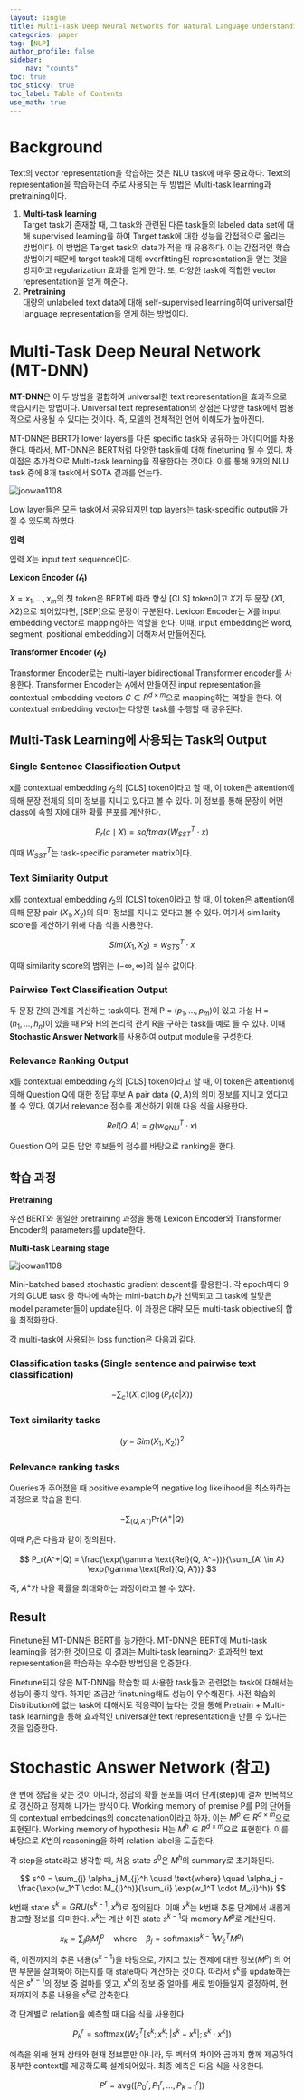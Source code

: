 ```yaml
---
layout: single
title: Multi-Task Deep Neural Networks for Natural Language Understanding 리뷰
categories: paper
tag: [NLP]
author_profile: false
sidebar:
    nav: "counts"
toc: true
toc_sticky: true
toc_label: Table of Contents
use_math: true
---  
```


# Background  
  
Text의 vector representation을 학습하는 것은 NLU task에 매우 중요하다. Text의 representation을 학습하는데 주로 사용되는 두 방법은 Multi-task learning과 pretraining이다.  
  
1. **Multi-task learning**  
Target task가 존재할 때, 그 task와 관련된 다른 task들의 labeled data set에 대해 supervised learning을 하여 Target task에 대한 성능을 간접적으로 올리는 방법이다. 이 방법은 Target task의 data가 적을 때 유용하다. 이는 간접적인 학습 방법이기 때문에 target task에 대해 overfitting된 representation을 얻는 것을 방지하고 regularization 효과를 얻게 한다. 또, 다양한 task에 적합한 vector representation을 얻게 해준다.  
2. **Pretraining**  
대량의 unlabeled text data에 대해 self-supervised learning하여 universal한 language representation을 얻게 하는 방법이다.  
  
  
# Multi-Task Deep Neural Network (MT-DNN)  
**MT-DNN**은 이 두 방법을 결합하여 universal한 text representation을 효과적으로 학습시키는 방법이다. Universal text representation의 장점은 다양한 task에서 범용적으로 사용될 수 있다는 것이다. 즉, 모델의 전체적인 언어 이해도가 높아진다.  
  
MT-DNN은 BERT가 lower layers를 다른 specific task와 공유하는 아이디어를 차용한다. 따라서, MT-DNN은 BERT처럼 다양한 task들에 대해 finetuning 될 수 있다. 차이점은 추가적으로 Multi-task learning을 적용한다는 것이다. 이를 통해 9개의 NLU task 중에 8개 task에서 SOTA 결과를 얻는다.  
  
![joowan1108]({{site.url}}/images/papers/mtdnn/mtdnn.PNG)  
  
Low layer들은 모든 task에서 공유되지만 top layers는 task-specific output을 가질 수 있도록 하였다.  
  
**입력**

입력 $X$는 input text sequence이다.  

**Lexicon Encoder ($\mathcal {l_1}$)**

$X = {x_1, ..., x_m}$의 첫 token은 BERT에 따라 항상 [CLS] token이고 $X$가 두 문장 ($X1, X2$)으로 되어있다면, [SEP]으로 문장이 구분된다. Lexicon Encoder는 $X$를 input embedding vector로 mapping하는 역할을 한다. 이때, input embedding은 word, segment, positional embedding이 더해져서 만들어진다.

**Transformer Encoder ($\mathcal {l_2}$)**

Transformer Encoder로는 multi-layer bidirectional Transformer encoder를 사용한다. Transformer Encoder는 $\mathcal {l_1}$에서 만들어진 input representation을 contextual embedding vectors $C \in R^{d \times m}$으로 mapping하는 역할을 한다. 이 contextual embedding vector는 다양한 task를 수행할 때 공유된다. 

## Multi-Task Learning에 사용되는 Task의 Output

### Single Sentence Classification Output

x를 contextual embedding $\mathcal {l_2}$의 [CLS] token이라고 할 때, 이 token은 attention에 의해 문장 전체의 의미 정보를 지니고 있다고 볼 수 있다. 이 정보를 통해 문장이 어떤 class에 속할 지에 대한 확률 분포를 계산한다.

$$
P_r(c \mid X) = softmax(W_{SST}^T \cdot x)
$$ 

이때 $W_{SST}^T$는 task-specific parameter matrix이다.

### Text Similarity Output

x를 contextual embedding $\mathcal {l_2}$의 [CLS] token이라고 할 때, 이 token은 attention에 의해 문장 pair ($X_1, X_2$)의 의미 정보를 지니고 있다고 볼 수 있다. 여기서 similarity score를 계산하기 위해 다음 식을 사용한다. 

$$
Sim(X_1, X_2) = w_{STS}^T \cdot x
$$

이때 similarity score의 범위는 $(-\infty , \infty)$의 실수 값이다.
 
### Pairwise Text Classification Output

두 문장 간의 관계를 계산하는 task이다. 전제 P = ($p_1, ... , p_m$)이 있고 가설 H = ($h_1, ... , h_n$)이 있을 때 P와 H의 논리적 관계 R을 구하는 task를 예로 들 수 있다. 이때 **Stochastic Answer Network**를 사용하여 output module을 구성한다.  

### Relevance Ranking Output

x를 contextual embedding $\mathcal {l_2}$의 [CLS] token이라고 할 때, 이 token은 attention에 의해 Question Q에 대한 정답 후보 A pair data  ($Q, A$)의 의미 정보를 지니고 있다고 볼 수 있다. 여기서 relevance 점수를 계산하기 위해 다음 식을 사용한다.

$$
Rel(Q, A) = g(w_{QNLI}^T \cdot x)
$$

Question Q의 모든 답안 후보들의 점수를 바탕으로 ranking을 한다.


## 학습 과정
**Pretraining**

우선 BERT와 동일한 pretraining 과정을 통해 Lexicon Encoder와 Transformer Encoder의 parameters를 update한다. 

**Multi-task Learning stage**

![joowan1108]({{site.url}}/images/papers/mtdnn/train.PNG)  

Mini-batched based stochastic gradient descent를 활용한다. 각 epoch마다 9개의 GLUE task 중 하나에 속하는 mini-batch $b_t$가 선택되고 그 task에 알맞은 model parameter들이 update된다. 이 과정은 대략 모든 multi-task objective의 합을 최적화한다. 

각 multi-task에 사용되는 loss function은 다음과 같다.
### Classification tasks (Single sentence and pairwise text classification)

$$
-\sum_{c} \mathbf{1} (X, c) \log(P_r(c|X))
$$

### Text similarity tasks

$$
(y - Sim(X_1, X_2))^2
$$

### Relevance ranking tasks

Queries가 주어졌을 때 positive example의 negative log likelihood을 최소화하는 과정으로 학습을 한다.

$$
-\sum_{(Q, A^+)} \text{Pr}(A^+|Q)
$$

이때 $P_r$은 다음과 같이 정의된다.

$$
P_r(A^+|Q) = \frac{\exp(\gamma \text{Rel}(Q, A^+))}{\sum_{A' \in A} \exp(\gamma \text{Rel}(Q, A'))}
$$

즉, $A^+$가 나올 확률을 최대화하는 과정이라고 볼 수 있다.

## Result
Finetune된 MT-DNN은 BERT를 능가한다. MT-DNN은 BERT에 Multi-task learning을 첨가한 것이므로 이 결과는  Multi-task learning가 효과적인 text representation을 학습하는 우수한 방법임을 입증한다.

Finetune되지 않은 MT-DNN을 학습할 때 사용한 task들과 관련없는 task에 대해서는 성능이 좋지 않다. 하지만 조금만 finetuning해도 성능이 우수해진다. 사전 학습의 Distribution에 없는 task에 대해서도 적응력이 높다는 것을 통해 Pretrain + Multi-task learning을 통해 효과적인 universal한 text representation을 만들 수 있다는 것을 입증한다.


# Stochastic Answer Network (참고)
한 번에 정답을 찾는 것이 아니라, 정답의 확률 분포를 여러 단계(step)에 걸쳐 반복적으로 갱신하고 정제해 나가는 방식이다. Working memory of premise P를 P의 단어들의 contextual embeddings의 concatenation이라고 하자. 이는 $M^p \in R^{d \times m}$으로 표현된다. Working memory of hypothesis H는 $M^h \in R^{d \times m}$으로 표현한다. 이를 바탕으로 $K$번의 reasoning을 하여 relation label을 도출한다. 

각 step을 state라고 생각할 때, 처음 state $s^0$은 $M^h$의 summary로 초기화된다.

$$
s^0 = \sum_{j} \alpha_j M_{j}^h \quad \text{where} \quad \alpha_j = \frac{\exp(w_1^T \cdot M_{j}^h)}{\sum_{i} \exp(w_1^T \cdot M_{i}^h)}
$$

k번째 state $s^k = GRU(s^{k-1}, x^k)$로 정의된다. 이때 $x^k$는 k번째 추론 단계에서 새롭게 참고할 정보를 의미한다. $x^k$는 계산 이전 state $s^{k-1}$와 memory $M^p$로 계산된다. 

$$
x_k = \sum_{j} \beta_j M_j^p \quad \text{where} \quad \beta_j = \text{softmax}(s^{k-1} W_2^T M^p)
$$

즉, 이전까지의 추론 내용($s^{k-1}$)을 바탕으로, 가지고 있는 전제에 대한 정보($M^p$) 의 어떤 부분을 살펴봐야 하는지를 매 state마다 계산하는 것이다. 따라서 $s^k$를 update하는 식은 $s^{k-1}$의 정보 중 얼마를 잊고, $x^k$의 정보 중 얼마를 새로 받아들일지 결정하여, 현재까지의 추론 내용을 $s^k$로 압축한다. 

각 단계별로 relation을 예측할 때 다음 식을 사용한다.

$$
P_k^r = \text{softmax}(W_3^T [s^k; x^k; |s^k - x^k|; s^k \cdot x^k])
$$

예측을 위해 현재 상태와 현재 정보뿐만 아니라, 두 벡터의 차이와 곱까지 함께 제공하여 풍부한 context를 제공하도록 설계되어있다. 
최종 예측은 다음 식을 사용한다.

$$
P^r = \text{avg}([P_0^r, P_1^r, ..., P_{K-1}^r])
$$


  
 
